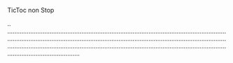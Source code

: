 TicToc non Stop

..
.............................................................................................................................................................................................................................................................................................................................................................................................................................